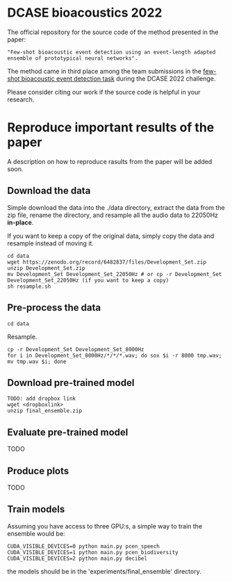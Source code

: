 # DCASE bioacoustics 2022
The official repository for the source code of the method presented in the paper:

    "Few-shot bioacoustic event detection using an event-length adapted ensemble of prototypical neural networks".

The method came in third place among the team submissions in the [few-shot bioacoustic event detection task](https://dcase.community/challenge2022/task-few-shot-bioacoustic-event-detection-results) during the DCASE 2022 challenge.

Please consider citing our work if the source code is helpful in your research.

# Reproduce important results of the paper
A description on how to reproduce rasults from the paper will be added soon.

## Download the data

Simple download the data into the ./data directory, extract the data from the zip file, rename the directory, and resample all the audio data to 22050Hz __in-place__.

If you want to keep a copy of the original data, simply copy the data and resample instead of moving it.


    cd data
    wget https://zenodo.org/record/6482837/files/Development_Set.zip
    unzip Development_Set.zip
    mv Development_Set Development_Set_22050Hz # or cp -r Development_Set Development_Set_22050Hz (if you want to keep a copy)
    sh resample.sh

## Pre-process the data 

    cd data
    

Resample.

    cp -r Development_Set Development_Set_8000Hz
    for i in Development_Set_8000Hz/*/*/*.wav; do sox $i -r 8000 tmp.wav; mv tmp.wav $i; done
    
## Download pre-trained model

    TODO: add dropbox link
    wget <dropboxlink>
    unzip final_ensemble.zip

## Evaluate pre-trained model
TODO

## Produce plots
TODO

## Train models
Assuming you have access to three GPU:s, a simple way to train the ensemble would be:

    CUDA_VISIBLE_DEVICES=0 python main.py pcen_speech
    CUDA_VISIBLE_DEVICES=1 python main.py pcen_biodiversity
    CUDA_VISIBLE_DEVICES=2 python main.py decibel
    
the models should be in the 'experiments/final_ensemble' directory.
